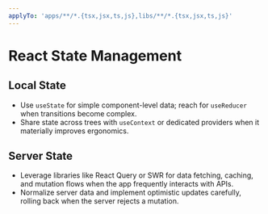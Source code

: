 ```yaml
---
applyTo: 'apps/**/*.{tsx,jsx,ts,js},libs/**/*.{tsx,jsx,ts,js}'
---
```


# React State Management

## Local State

-   Use `useState` for simple component-level data; reach for `useReducer` when transitions become complex.
-   Share state across trees with `useContext` or dedicated providers when it materially improves ergonomics.

## Server State

-   Leverage libraries like React Query or SWR for data fetching, caching, and mutation flows when the app frequently interacts with APIs.
-   Normalize server data and implement optimistic updates carefully, rolling back when the server rejects a mutation.
